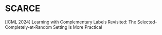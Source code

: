 # SCARCE
[ICML 2024] Learning with Complementary Labels Revisited: The Selected-Completely-at-Random Setting Is More Practical
